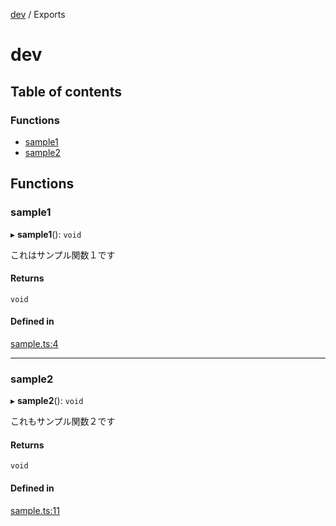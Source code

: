 [dev](README.md) / Exports

# dev

## Table of contents

### Functions

- [sample1](modules.md#sample1)
- [sample2](modules.md#sample2)

## Functions

### sample1

▸ **sample1**(): `void`

これはサンプル関数１です

#### Returns

`void`

#### Defined in

[sample.ts:4](https://github.com/s-shima999/test_tsdoc/blob/79118d5/src/sample.ts#L4)

___

### sample2

▸ **sample2**(): `void`

これもサンプル関数２です

#### Returns

`void`

#### Defined in

[sample.ts:11](https://github.com/s-shima999/test_tsdoc/blob/79118d5/src/sample.ts#L11)
